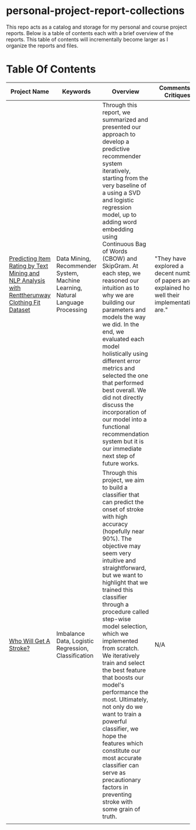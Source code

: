# personal-project-report-collections

This repo acts as a catalog and storage for my personal and course project reports. Below is a table of contents each with a brief overview of the reports. This table of contents will incrementally become larger as I organize the reports and files.

# Table Of Contents
| Project Name | Keywords | Overview | Comments & Critiques | Start | End | Grade Received | Collaborator
|---	|--- |---	|---	|---	|---	|--- |---
| <a href=https://github.com/Lord-of-Bugs/personal-project-report-collections/blob/main/CSE_258_Report.pdf>Predicting Item Rating by Text Mining and NLP Analysis with Renttherunway Clothing Fit Dataset</a> | Data Mining, Recommender System, Machine Learning, Natural Language Processing | Through this report, we summarized and presented our approach to develop a predictive recommender system iteratively, starting from the very baseline of a using a SVD and logistic regression model, up to adding word embedding using Continuous Bag of Words (CBOW) and SkipGram. At each step, we reasoned our intuition as to why we are building our parameters and models the way we did. In the end, we evaluated each model holistically using different error metrics and selected the one that performed best overall. We did not directly discuss the incorporation of our model into a functional recommendation system but it is our immediate next step of future works.	| "They have explored a decent number of papers and explained how well their implementations are." | 9/2022 | 12/2022 | A+ | [Yunfan Long](https://github.com/nobugguy) |
| <a href=https://github.com/Lord-of-Bugs/personal-project-report-collections/blob/main/cogs109_final_project_report.pdf>Who Will Get A Stroke?</a> | Imbalance Data, Logistic Regression, Classification | Through this project, we aim to build a classifier that can predict the onset of stroke with high accuracy (hopefully near 90%). The objective may seem very intuitive and straightforward, but we want to highlight that we trained this classifier through a procedure called step-wise model selection, which we implemented from scratch. We iteratively train and select the best feature that boosts our model's performance the most. Ultimately, not only do we want to train a powerful classifier, we hope the features which constitute our most accurate classifier can serve as precautionary factors in preventing stroke with some grain of truth. | N/A | 3/2021 | 6/2021 | A | [Wenqian Zhao](https://github.com/wenqian-zhao), Cecilia Liu |
|   	|   	|   	|   	|   	|     |      |
